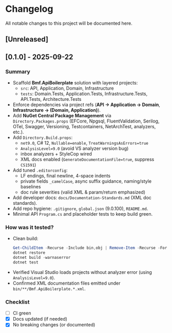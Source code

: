 # Changelog
All notable changes to this project will be documented here.

## [Unreleased]

## [0.1.0] - 2025-09-22
### Summary
<!-- What changed and why? -->
- Scaffold **Bmf.ApiBoilerplate** solution with layered projects:
  - `src`: API, Application, Domain, Infrastructure
  - `tests`: Domain.Tests, Application.Tests, Infrastructure.Tests, API.Tests, Architecture.Tests
- Enforce dependencies via project refs (**API → Application → Domain**, **Infrastructure → (Domain, Application)**).
- Add **NuGet Central Package Management** via `Directory.Packages.props` (EFCore, Npgsql, FluentValidation, Serilog, OTel, Swagger, Versioning, Testcontainers, NetArchTest, analyzers, etc.).
- Add `Directory.Build.props`:
  - `net9.0`, C# 12, `Nullable=enable`, `TreatWarningsAsErrors=true`
  - `AnalysisLevel=9.0` (avoid VS analyzer version bug)
  - inbox analyzers + StyleCop wired
  - XML docs enabled (`GenerateDocumentationFile=true`, suppress `CS1591`)
- Add tuned `.editorconfig`:
  - LF endings, final newline, 4-space indents
  - private fields `_camelCase`, async suffix guidance, naming/style baselines
  - doc rule severities (valid XML & param/return emphasized)
- Add developer docs: `docs/Documentation-Standards.md` (XML doc standards).
- Add repo hygiene: `.gitignore`, `global.json` (9.0.100), `README.md`.
- Minimal API `Program.cs` and placeholder tests to keep build green.

### How was it tested?
<!-- Steps / commands / screenshots -->
- Clean build:
  ```powershell
  Get-ChildItem -Recurse -Include bin,obj | Remove-Item -Recurse -Force
  dotnet restore
  dotnet build -warnaserror
  dotnet test
  ```
- Verified Visual Studio loads projects without analyzer error (using `AnalysisLevel=9.0`).
- Confirmed XML documentation files emitted under `bin/**/Bmf.ApiBoilerplate.*.xml`.

### Checklist
- [ ] CI green
- [x] Docs updated (if needed)
- [x] No breaking changes (or documented)
